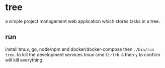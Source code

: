 tree
====

a simple project management web application which stores tasks in a tree.

## run

install tmux, go, node/npm and docker/docker-compose then `./bin/run tree`. to kill the development
 services tmux cmd `Ctrl+b &` then `y` to confirm will kill everything.